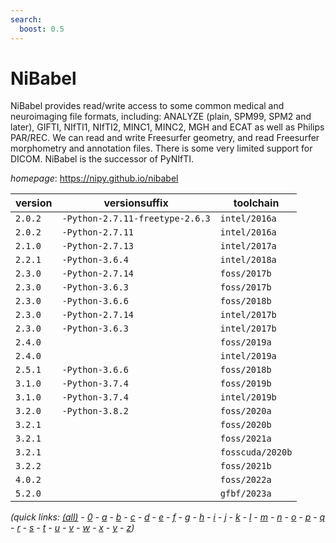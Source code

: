 ```yaml
---
search:
  boost: 0.5
---
```

# NiBabel

NiBabel provides read/write access to some common medical and neuroimaging file formats,  including: ANALYZE (plain, SPM99, SPM2 and later), GIFTI, NIfTI1, NIfTI2, MINC1, MINC2, MGH and ECAT  as well as Philips PAR/REC. We can read and write Freesurfer geometry, and read Freesurfer morphometry and  annotation files. There is some very limited support for DICOM. NiBabel is the successor of PyNIfTI.

*homepage*: <https://nipy.github.io/nibabel>

version | versionsuffix | toolchain
--------|---------------|----------
``2.0.2`` | ``-Python-2.7.11-freetype-2.6.3`` | ``intel/2016a``
``2.0.2`` | ``-Python-2.7.11`` | ``intel/2016a``
``2.1.0`` | ``-Python-2.7.13`` | ``intel/2017a``
``2.2.1`` | ``-Python-3.6.4`` | ``intel/2018a``
``2.3.0`` | ``-Python-2.7.14`` | ``foss/2017b``
``2.3.0`` | ``-Python-3.6.3`` | ``foss/2017b``
``2.3.0`` | ``-Python-3.6.6`` | ``foss/2018b``
``2.3.0`` | ``-Python-2.7.14`` | ``intel/2017b``
``2.3.0`` | ``-Python-3.6.3`` | ``intel/2017b``
``2.4.0`` |  | ``foss/2019a``
``2.4.0`` |  | ``intel/2019a``
``2.5.1`` | ``-Python-3.6.6`` | ``foss/2018b``
``3.1.0`` | ``-Python-3.7.4`` | ``foss/2019b``
``3.1.0`` | ``-Python-3.7.4`` | ``intel/2019b``
``3.2.0`` | ``-Python-3.8.2`` | ``foss/2020a``
``3.2.1`` |  | ``foss/2020b``
``3.2.1`` |  | ``foss/2021a``
``3.2.1`` |  | ``fosscuda/2020b``
``3.2.2`` |  | ``foss/2021b``
``4.0.2`` |  | ``foss/2022a``
``5.2.0`` |  | ``gfbf/2023a``


*(quick links: [(all)](../index.md) - [0](../0/index.md) - [a](../a/index.md) - [b](../b/index.md) - [c](../c/index.md) - [d](../d/index.md) - [e](../e/index.md) - [f](../f/index.md) - [g](../g/index.md) - [h](../h/index.md) - [i](../i/index.md) - [j](../j/index.md) - [k](../k/index.md) - [l](../l/index.md) - [m](../m/index.md) - [n](../n/index.md) - [o](../o/index.md) - [p](../p/index.md) - [q](../q/index.md) - [r](../r/index.md) - [s](../s/index.md) - [t](../t/index.md) - [u](../u/index.md) - [v](../v/index.md) - [w](../w/index.md) - [x](../x/index.md) - [y](../y/index.md) - [z](../z/index.md))*

